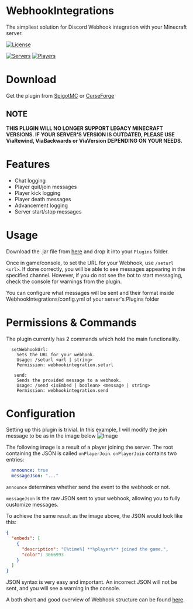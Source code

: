 # WebhookIntegrations
The simpliest solution for Discord Webhook integration with your Minecraft server.

[![License](https://img.shields.io/github/license/rudynakodach/WebhookIntegrations?style=plastic)](https://img.shields.io/github/license/rudynakodach/WebhookIntegrations)

[![Servers](https://img.shields.io/bstats/servers/18509)](https://bstats.org/plugin/bukkit/WebhookIntegrations/18509)
[![Players](https://img.shields.io/bstats/players/18509)](https://bstats.org/plugin/bukkit/WebhookIntegrations/18509)

# Download
Get the plugin from [SpigotMC](https://www.spigotmc.org/resources/webhookintegrations-1-17-1-19-pl-en.107688/) or [CurseForge](https://legacy.curseforge.com/minecraft/bukkit-plugins/webhookintegrations)

## NOTE
**THIS PLUGIN WILL NO LONGER SUPPORT LEGACY MINECRAFT VERSIONS. IF YOUR SERVER'S VERSION IS OUTDATED, PLEASE USE __ViaRewind__, __ViaBackwards__ or __ViaVersion__ DEPENDING ON YOUR NEEDS.**
# Features

- Chat logging
- Player quit/join messages
- Player kick logging
- Player death messages
- Advancement logging
- Server start/stop messages

# Usage
Download the .jar file from [here](https://github.com/rudynakodach/WebhookIntegrations/releases/latest) and drop it into your `Plugins` folder.

Once in game/console, to set the URL for your Webhook, use `/seturl <url>`.
If done correctly, you will be able to see messages appearing in the specified channel.
However, if you do not see the bot to start messaging, check the console for warnings from the plugin.

You can configure what messages will be sent and their format inside WebhookIntegrations/config.yml of your server's Plugins folder

# Permissions & Commands
The plugin currently has 2 commands which hold the main functionality.
```
  setWebhookUrl:
    Sets the URL for your webhook.
    Usage: /seturl <url | string>
    Permission: webhookintegration.seturl
```
```
   send:
    Sends the provided message to a webhook.
    Usage: /send <isEmbed | boolean> <message | string>
    Permission: webhookintegration.send
```

# Configuration
Setting up this plugin is trivial.
In this example, I will modify the join message to be as in the image below
![Image](https://cdn.discordapp.com/attachments/943973201392861216/1068280210333630464/image.png)

The following image is a result of a player joining the server. 
The root containing the JSON is called `onPlayerJoin`.
`onPlayerJoin` contains two entries:
```yml
  announce: true
  messageJson: "..."
```
`announce` determines whether send the event to the webhook or not.

`messageJson` is the raw JSON sent to your webhook, allowing you to fully customize messages.

To achieve the same result as the image above, the JSON would look like this:
```json
{
  "embeds": [
    {
      "description": "[%time%] **%player%** joined the game.", 
      "color": 3066993
    }
  ]
}
```
JSON syntax is very easy and important. An incorrect JSON will not be sent, and you will see a warning in the console.

A both short and good overview of Webhook structure can be found [here](https://gist.github.com/Birdie0/78ee79402a4301b1faf412ab5f1cdcf9#structure-of-webhooks).

